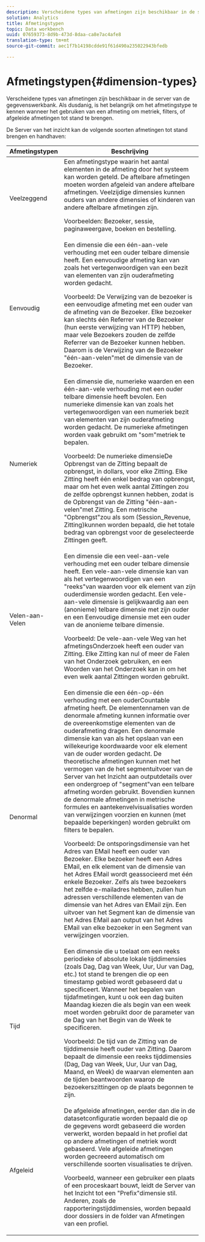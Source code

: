 ```yaml
---
description: Verscheidene types van afmetingen zijn beschikbaar in de server van de gegevenswerkbank. Als dusdanig, is het belangrijk om het afmetingstype te kennen wanneer het gebruiken van een afmeting om metriek, filters, of afgeleide afmetingen tot stand te brengen.
solution: Analytics
title: Afmetingstypen
topic: Data workbench
uuid: 07659373-8d9b-473d-8daa-ca8e7ac4afe8
translation-type: tm+mt
source-git-commit: aec1f7b14198cdde91f61d490a235022943bfedb

---
```



# Afmetingstypen{#dimension-types}

Verscheidene types van afmetingen zijn beschikbaar in de server van de gegevenswerkbank. Als dusdanig, is het belangrijk om het afmetingstype te kennen wanneer het gebruiken van een afmeting om metriek, filters, of afgeleide afmetingen tot stand te brengen.

De Server van het inzicht kan de volgende soorten afmetingen tot stand brengen en handhaven:

<table id="table_1A79B6C57ED145B6AA3BB05DD37AAD1B"> 
 <thead> 
  <tr> 
   <th colname="col1" class="entry"> Afmetingstypen </th> 
   <th colname="col2" class="entry"> Beschrijving </th> 
  </tr> 
 </thead>
 <tbody> 
  <tr> 
   <td colname="col1"> Veelzeggend </td> 
   <td colname="col2">Een afmetingstype waarin het aantal elementen in de afmeting door het systeem kan worden geteld. De aftelbare afmetingen moeten worden afgeleid van andere aftelbare afmetingen. Veelzijdige dimensies kunnen ouders van andere dimensies of kinderen van andere aftelbare afmetingen zijn. <p>Voorbeelden: Bezoeker, sessie, paginaweergave, boeken en bestelling. </p></td> 
  </tr> 
  <tr> 
   <td colname="col1"> Eenvoudig </td> 
   <td colname="col2">Een dimensie die een één-aan-vele verhouding met een ouder telbare dimensie heeft. Een eenvoudige afmeting kan van zoals het vertegenwoordigen van een bezit van elementen van zijn ouderafmeting worden gedacht. <p>Voorbeeld: De Verwijzing van de bezoeker is een eenvoudige afmeting met een ouder van de afmeting van de Bezoeker. Elke bezoeker kan slechts één Referrer van de Bezoeker (hun eerste verwijzing van HTTP) hebben, maar vele Bezoekers zouden de zelfde Referrer van de Bezoeker kunnen hebben. Daarom is de Verwijzing van de Bezoeker "één-aan-velen"met de dimensie van de Bezoeker. </p></td> 
  </tr> 
  <tr> 
   <td colname="col1"> Numeriek </td> 
   <td colname="col2">Een dimensie die, numerieke waarden en een één-aan-vele verhouding met een ouder telbare dimensie heeft bevolen. Een numerieke dimensie kan van zoals het vertegenwoordigen van een numeriek bezit van elementen van zijn ouderafmeting worden gedacht. De numerieke afmetingen worden vaak gebruikt om "som"metriek te bepalen. <p>Voorbeeld: De numerieke dimensieDe Opbrengst van de Zitting bepaalt de opbrengst, in dollars, voor elke Zitting. Elke Zitting heeft één enkel bedrag van opbrengst, maar om het even welk aantal Zittingen zou de zelfde opbrengst kunnen hebben, zodat is de Opbrengst van de Zitting "één-aan-velen"met Zitting. Een metrische "Opbrengst"zou als <span class="filepath"> som (Session_Revenue, Zitting)</span>kunnen worden bepaald, die het totale bedrag van opbrengst voor de geselecteerde Zittingen geeft. </p></td> 
  </tr> 
  <tr> 
   <td colname="col1"> Velen-aan-Velen </td> 
   <td colname="col2">Een dimensie die een veel-aan-vele verhouding met een ouder telbare dimensie heeft. Een vele-aan-vele dimensie kan van als het vertegenwoordigen van een "reeks"van waarden voor elk element van zijn ouderdimensie worden gedacht. Een vele-aan-vele dimensie is gelijkwaardig aan een (anonieme) telbare dimensie met zijn ouder en een Eenvoudige dimensie met een ouder van de anonieme telbare dimensie. <p>Voorbeeld: De vele-aan-vele Weg van het afmetingsOnderzoek heeft een ouder van Zitting. Elke Zitting kan nul of meer de Falen van het Onderzoek gebruiken, en een Woorden van het Onderzoek kan in om het even welk aantal Zittingen worden gebruikt. </p></td> 
  </tr> 
  <tr> 
   <td colname="col1"> Denormal </td> 
   <td colname="col2">Een dimensie die een één-op-één verhouding met een ouderCountable afmeting heeft. De elementennamen van de denormale afmeting kunnen informatie over de overeenkomstige elementen van de ouderafmeting dragen. Een denormale dimensie kan van als het opslaan van een willekeurige koordwaarde voor elk element van de ouder worden gedacht. De theoretische afmetingen kunnen met het vermogen van de het segmentuitvoer van de Server van het Inzicht aan outputdetails over een ondergroep of "segment"van een telbare afmeting worden gebruikt. Bovendien kunnen de denormale afmetingen in metrische formules en aantekenvelvisualisaties worden van verwijzingen voorzien en kunnen (met bepaalde beperkingen) worden gebruikt om filters te bepalen. <p>Voorbeeld: De ontsporingsdimensie van het Adres van EMail heeft een ouder van Bezoeker. Elke bezoeker heeft een Adres EMail, en elk element van de dimensie van het Adres EMail wordt geassocieerd met één enkele Bezoeker. Zelfs als twee bezoekers het zelfde e-mailadres hebben, zullen hun adressen verschillende elementen van de dimensie van het Adres van EMail zijn. Een uitvoer van het Segment kan de dimensie van het Adres EMail aan output van het Adres EMail van elke bezoeker in een Segment van verwijzingen voorzien. </p></td> 
  </tr> 
  <tr> 
   <td colname="col1"> Tijd </td> 
   <td colname="col2">Een dimensie die u toelaat om een reeks periodieke of absolute lokale tijddimensies (zoals Dag, Dag van Week, Uur, Uur van Dag, etc.) tot stand te brengen die op een timestamp gebied wordt gebaseerd dat u specificeert. Wanneer het bepalen van tijdafmetingen, kunt u ook een dag buiten Maandag kiezen die als begin van een week moet worden gebruikt door de parameter van de Dag van het Begin van de Week te specificeren. <p>Voorbeeld: De tijd van de Zitting van de tijddimensie heeft ouder van Zitting. Daarom bepaalt de dimensie een reeks tijddimensies (Dag, Dag van Week, Uur, Uur van Dag, Maand, en Week) de waarvan elementen aan de tijden beantwoorden waarop de bezoekerszittingen op de plaats begonnen te zijn. </p></td> 
  </tr> 
  <tr> 
   <td colname="col1"> Afgeleid </td> 
   <td colname="col2">De afgeleide afmetingen, eerder dan die in de datasetconfiguratie worden bepaald die op de gegevens wordt gebaseerd die worden verwerkt, worden bepaald in het profiel dat op andere afmetingen of metriek wordt gebaseerd. Vele afgeleide afmetingen worden gecreeerd automatisch om verschillende soorten visualisaties te drijven. <p>Voorbeeld, wanneer een gebruiker een plaats of een proceskaart bouwt, leidt de Server van het Inzicht tot een "Prefix"dimensie stil. Anderen, zoals de rapporteringstijddimensies, worden bepaald door dossiers in de folder van Afmetingen van een profiel. </p></td> 
  </tr> 
 </tbody> 
</table>

